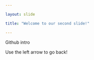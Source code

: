 ```yaml
---

layout: slide

title: "Welcome to our second slide!"

---
```


Github intro

Use the left arrow to go back!
